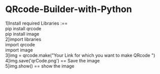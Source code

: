 # QRcode-Builder-with-Python
1]Install required Libraries :==                                                                                                                                                   
   pip install qrcode                                                                                                                                                               
   pip install image                                                                                                                                                               
2]import libraries                                                                                                                                                                 
   import qrcode                                                                                                                                                                   
   import image                                                                                                                                                                     
3]img = qrcode.make("Your Link for which you want to make QRcode ")                                                                                                                 
4]img.save('qrCode.png')  == Save the image                                                                                                                                         
5]img.show() == show the image                                                                                                                                                       
